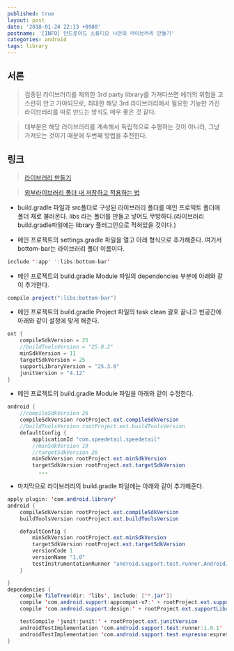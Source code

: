 ```yaml
---
published: true
layout: post
date: '2018-01-24 22:13 +0900'
postname: '[INFO] 안드로이드 스튜디오 나만의 라이브러리 만들기'
categories: android
tags: library
---
```

## 서론

> 검증된 라이브러리를 제외한 3rd party library를 가져다쓰면 에러의 위험을 고스란히 안고 가야되므로, 최대한 해당 3rd 라이브러리에서 필요한 기능만 가진 라이브러리를 따로 만드는 방식도 매우 좋은 것 같다.

> 대부분은 해당 라이브러리를 계속해서 독립적으로 수행하는 것이 아니라, 그냥 가져오는 것이기 때문에 두번째 방법을 추천한다.

## 링크

> [라이브러리 만들기](http://flowarc.tistory.com/entry/Android-Studio%EC%97%90%EC%84%9C-%EB%82%98%EB%A7%8C%EC%9D%98-Library-%EB%A7%8C%EB%93%A4%EC%96%B4%EB%B3%B4%EA%B8%B0)

> [외부라이브러리 폴더 내 저장하고 적용하는 법](http://hashcode.co.kr/questions/98/%EC%95%88%EB%93%9C%EB%A1%9C%EC%9D%B4%EB%93%9C%EC%8A%A4%ED%8A%9C%EB%94%94%EC%98%A4%EC%97%90%EC%84%9C-%ED%94%84%EB%A1%9C%EC%A0%9D%ED%8A%B8%EC%97%90-%EB%9D%BC%EC%9D%B4%EB%B8%8C%EB%9F%AC%EB%A6%AC-%EC%B6%94%EA%B0%80%ED%95%98%EB%8A%94%EA%B1%B4-%EC%96%B4%EC%BC%80%ED%95%B4%EC%9A%94)

- build.gradle 파일과 src폴더로 구성된 라이브러리 폴더를 메인 프로젝트 폴더에 폴더 채로 불러온다. libs 라는 폴더를 만들고 넣어도 무방하다.(라이브러리 build.gradle파일에는 library 플러그인으로 적혀있을 것이다.)

- 메인 프로젝트의 settings.gradle 파일을 열고 아래 형식으로 추가해준다. 여기서 bottom-bar는 라이브러리 폴더 이름이다.

```java
include ':app' ':libs:bottom-bar'
```
- 메인 프로젝트의 build.gradle Module 파일의 dependencies 부분에 아래와 같이 추가한다.
```java
compile project(":libs:bottom-bar")
```


- 메인 프로젝트의 build.gradle Project 파일의 task clean 괄호 끝나고 빈공간에 아래와 같이 설정에 맞게 해준다.
```java
ext {
    compileSdkVersion = 25
    //buildToolsVersion = "25.0.2"
    minSdkVersion = 11
    targetSdkVersion = 25
    supportLibraryVersion = "25.3.0"
    junitVersion = "4.12"
}
```

- 메인 프로젝트의 build.gradle Module 파일을 아래와 같이 수정한다.
```java
android {
    //compileSdkVersion 26
    compileSdkVersion rootProject.ext.compileSdkVersion
    //buildToolsVersion rootProject.ext.buildToolsVersion
    defaultConfig {
        applicationId "com.speedetail.speedetail"
        //minSdkVersion 19
        //targetSdkVersion 26
        minSdkVersion rootProject.ext.minSdkVersion
        targetSdkVersion rootProject.ext.targetSdkVersion
          ...
```
- 마지막으로 라이브러리의 build.gradle 파일에는 아래와 같이 추가해준다.

```java
apply plugin: 'com.android.library'
android {
    compileSdkVersion rootProject.ext.compileSdkVersion
    buildToolsVersion rootProject.ext.buildToolsVersion

    defaultConfig {
        minSdkVersion rootProject.ext.minSdkVersion
        targetSdkVersion rootProject.ext.targetSdkVersion
        versionCode 1
        versionName "1.0"
        testInstrumentationRunner "android.support.test.runner.AndroidJUnitRunner"
    }

}
dependencies {
    compile fileTree(dir: 'libs', include: ['*.jar'])
    compile 'com.android.support:appcompat-v7:' + rootProject.ext.supportLibraryVersion
    compile 'com.android.support:design:' + rootProject.ext.supportLibraryVersion

    testCompile 'junit:junit:' + rootProject.ext.junitVersion
    androidTestImplementation 'com.android.support.test:runner:1.0.1'
    androidTestImplementation 'com.android.support.test.espresso:espresso-core:3.0.1'
}
```
